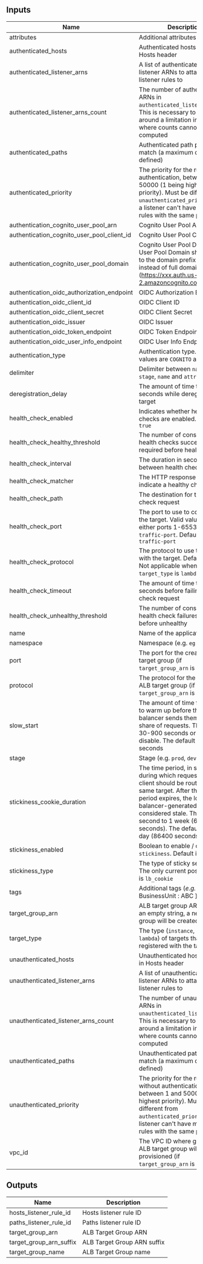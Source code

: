 ## Inputs

| Name | Description | Type | Default | Required |
|------|-------------|:----:|:-----:|:-----:|
| attributes | Additional attributes (_e.g._ "1") | list(string) | `<list>` | no |
| authenticated_hosts | Authenticated hosts to match in Hosts header | list(string) | `<list>` | no |
| authenticated_listener_arns | A list of authenticated ALB listener ARNs to attach ALB listener rules to | list(string) | `<list>` | no |
| authenticated_listener_arns_count | The number of authenticated ARNs in `authenticated_listener_arns`. This is necessary to work around a limitation in Terraform where counts cannot be computed | number | `0` | no |
| authenticated_paths | Authenticated path pattern to match (a maximum of 1 can be defined) | list(string) | `<list>` | no |
| authenticated_priority | The priority for the rules with authentication, between 1 and 50000 (1 being highest priority). Must be different from `unauthenticated_priority` since a listener can't have multiple rules with the same priority | number | `300` | no |
| authentication_cognito_user_pool_arn | Cognito User Pool ARN | string | `` | no |
| authentication_cognito_user_pool_client_id | Cognito User Pool Client ID | string | `` | no |
| authentication_cognito_user_pool_domain | Cognito User Pool Domain. The User Pool Domain should be set to the domain prefix (`xxx`) instead of full domain (https://xxx.auth.us-west-2.amazoncognito.com) | string | `` | no |
| authentication_oidc_authorization_endpoint | OIDC Authorization Endpoint | string | `` | no |
| authentication_oidc_client_id | OIDC Client ID | string | `` | no |
| authentication_oidc_client_secret | OIDC Client Secret | string | `` | no |
| authentication_oidc_issuer | OIDC Issuer | string | `` | no |
| authentication_oidc_token_endpoint | OIDC Token Endpoint | string | `` | no |
| authentication_oidc_user_info_endpoint | OIDC User Info Endpoint | string | `` | no |
| authentication_type | Authentication type. Supported values are `COGNITO` and `OIDC` | string | `` | no |
| delimiter | Delimiter between `namespace`, `stage`, `name` and `attributes` | string | `-` | no |
| deregistration_delay | The amount of time to wait in seconds while deregistering target | number | `15` | no |
| health_check_enabled | Indicates whether health checks are enabled. Defaults to `true` | bool | `true` | no |
| health_check_healthy_threshold | The number of consecutive health checks successes required before healthy | number | `2` | no |
| health_check_interval | The duration in seconds in between health checks | number | `15` | no |
| health_check_matcher | The HTTP response codes to indicate a healthy check | string | `200-399` | no |
| health_check_path | The destination for the health check request | string | `/` | no |
| health_check_port | The port to use to connect with the target. Valid values are either ports 1-65536, or `traffic-port`. Defaults to `traffic-port` | string | `traffic-port` | no |
| health_check_protocol | The protocol to use to connect with the target. Defaults to `HTTP`. Not applicable when `target_type` is `lambda` | string | `HTTP` | no |
| health_check_timeout | The amount of time to wait in seconds before failing a health check request | number | `10` | no |
| health_check_unhealthy_threshold | The number of consecutive health check failures required before unhealthy | number | `2` | no |
| name | Name of the application | string | - | yes |
| namespace | Namespace (e.g. `eg` or `cp`) | string | `` | no |
| port | The port for the created ALB target group (if `target_group_arn` is not set) | number | `80` | no |
| protocol | The protocol for the created ALB target group (if `target_group_arn` is not set) | string | `HTTP` | no |
| slow_start | The amount of time for targets to warm up before the load balancer sends them a full share of requests. The range is 30-900 seconds or 0 to disable. The default value is `0` seconds | number | `0` | no |
| stage | Stage (e.g. `prod`, `dev`, `staging`) | string | `` | no |
| stickiness_cookie_duration | The time period, in seconds, during which requests from a client should be routed to the same target. After this time period expires, the load balancer-generated cookie is considered stale. The range is 1 second to 1 week (604800 seconds). The default value is 1 day (86400 seconds) | number | `86400` | no |
| stickiness_enabled | Boolean to enable / disable `stickiness`. Default is `true` | bool | `true` | no |
| stickiness_type | The type of sticky sessions. The only current possible value is `lb_cookie` | string | `lb_cookie` | no |
| tags | Additional tags (_e.g._ { BusinessUnit : ABC }) | map(string) | `<map>` | no |
| target_group_arn | ALB target group ARN. If this is an empty string, a new target group will be created | string | `` | no |
| target_type | The type (`instance`, `ip` or `lambda`) of targets that can be registered with the target group | string | `ip` | no |
| unauthenticated_hosts | Unauthenticated hosts to match in Hosts header | list(string) | `<list>` | no |
| unauthenticated_listener_arns | A list of unauthenticated ALB listener ARNs to attach ALB listener rules to | list(string) | `<list>` | no |
| unauthenticated_listener_arns_count | The number of unauthenticated ARNs in `unauthenticated_listener_arns`. This is necessary to work around a limitation in Terraform where counts cannot be computed | number | `0` | no |
| unauthenticated_paths | Unauthenticated path pattern to match (a maximum of 1 can be defined) | list(string) | `<list>` | no |
| unauthenticated_priority | The priority for the rules without authentication, between 1 and 50000 (1 being highest priority). Must be different from `authenticated_priority` since a listener can't have multiple rules with the same priority | number | `100` | no |
| vpc_id | The VPC ID where generated ALB target group will be provisioned (if `target_group_arn` is not set) | string | - | yes |

## Outputs

| Name | Description |
|------|-------------|
| hosts_listener_rule_id | Hosts listener rule ID |
| paths_listener_rule_id | Paths listener rule ID |
| target_group_arn | ALB Target Group ARN |
| target_group_arn_suffix | ALB Target Group ARN suffix |
| target_group_name | ALB Target Group name |

